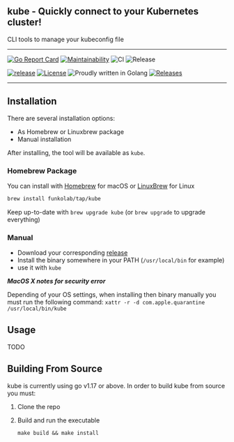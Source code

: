 ## kube - Quickly connect to your Kubernetes cluster!

CLI tools to manage your kubeconfig file


---

[![Go Report Card](https://goreportcard.com/badge/github.com/funkolab/kube)](https://goreportcard.com/report/github.com/funkolab/kube)
[![Maintainability](https://api.codeclimate.com/v1/badges/e0f43f5c74eabfa8bc4d/maintainability)](https://codeclimate.com/github/funkolab/kube/maintainability)
![CI](https://github.com/funkolab/kube/actions/workflows/test.yaml/badge.svg)
![Release](https://github.com/funkolab/kube/actions/workflows/release.yaml/badge.svg)

[![release](https://img.shields.io/github/release-pre/funkolab/kube.svg)](https://github.com/funkolab/kube/releases)
[![License](https://img.shields.io/badge/License-Apache%202.0-blue.svg)](https://github.com/funkolab/kube/blob/master/LICENSE)
![Proudly written in Golang](https://img.shields.io/badge/written%20in-Golang-92d1e7.svg)
[![Releases](https://img.shields.io/github/downloads/funkolab/kube/total.svg)](https://github.com/funkolab/kube/releases)

---



## Installation

There are several installation options:

- As Homebrew or Linuxbrew package
- Manual installation

After installing, the tool will be available as `kube`.

### Homebrew Package

You can install with [Homebrew](https://brew.sh) for macOS or [LinuxBrew](https://docs.brew.sh/Homebrew-on-Linux) for Linux

```sh
brew install funkolab/tap/kube
```

Keep up-to-date with `brew upgrade kube` (or `brew upgrade` to upgrade everything)

### Manual

 - Download your corresponding [release](https://github.com/funkolab/kube/releases)
 - Install the binary somewhere in your PATH (`/usr/local/bin` for example)
 - use it with `kube`

***MacOS X notes for security error***

 Depending of your OS settings, when installing then binary manually you must run the following command:
 `xattr -r -d com.apple.quarantine /usr/local/bin/kube`

## Usage

TODO


## Building From Source

 kube is currently using go v1.17 or above. In order to build  kube from source you must:

 1. Clone the repo
 2. Build and run the executable

      ```shell
      make build && make install
      ```